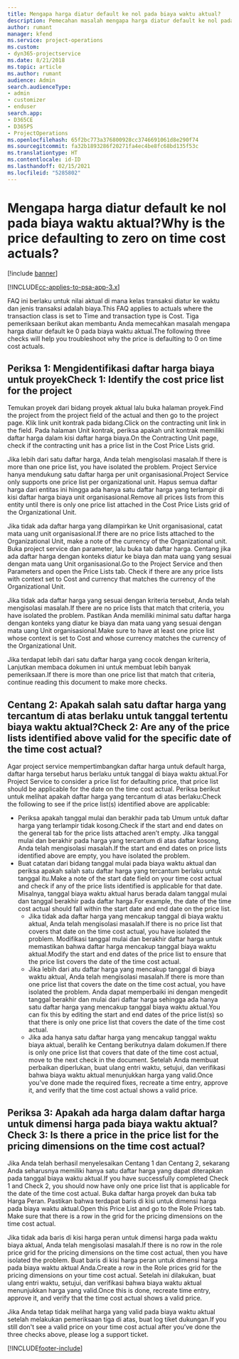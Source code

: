 ```yaml
---
title: Mengapa harga diatur default ke nol pada biaya waktu aktual?
description: Pemecahan masalah mengapa harga diatur default ke nol pada biaya waktu aktual.
author: rumant
manager: kfend
ms.service: project-operations
ms.custom:
- dyn365-projectservice
ms.date: 8/21/2018
ms.topic: article
ms.author: rumant
audience: Admin
search.audienceType:
- admin
- customizer
- enduser
search.app:
- D365CE
- D365PS
- ProjectOperations
ms.openlocfilehash: 65f2bc773a376800928cc3746691061d8e290f74
ms.sourcegitcommit: fa32b1893286f20271fa4ec4be8fc68bd135f53c
ms.translationtype: HT
ms.contentlocale: id-ID
ms.lasthandoff: 02/15/2021
ms.locfileid: "5285802"
---
```

# <a name="why-is-the-price-defaulting-to-zero-on-time-cost-actuals"></a><span data-ttu-id="32167-103">Mengapa harga diatur default ke nol pada biaya waktu aktual?</span><span class="sxs-lookup"><span data-stu-id="32167-103">Why is the price defaulting to zero on time cost actuals?</span></span>

[!include [banner](../includes/psa-now-project-operations.md)]

[!INCLUDE[cc-applies-to-psa-app-3.x](../includes/cc-applies-to-psa-app-3x.md)]

<span data-ttu-id="32167-104">FAQ ini berlaku untuk nilai aktual di mana kelas transaksi diatur ke waktu dan jenis transaksi adalah biaya.</span><span class="sxs-lookup"><span data-stu-id="32167-104">This FAQ applies to actuals where the transaction class is set to Time and transaction type is Cost.</span></span> <span data-ttu-id="32167-105">Tiga pemeriksaan berikut akan membantu Anda memecahkan masalah mengapa harga diatur default ke 0 pada biaya waktu aktual.</span><span class="sxs-lookup"><span data-stu-id="32167-105">The following three checks will help you troubleshoot why the price is defaulting to 0 on time cost actuals.</span></span>
 
## <a name="check-1-identify-the-cost-price-list-for-the-project"></a><span data-ttu-id="32167-106">Periksa 1: Mengidentifikasi daftar harga biaya untuk proyek</span><span class="sxs-lookup"><span data-stu-id="32167-106">Check 1: Identify the cost price list for the project</span></span>

<span data-ttu-id="32167-107">Temukan proyek dari bidang proyek aktual lalu buka halaman proyek.</span><span class="sxs-lookup"><span data-stu-id="32167-107">Find the project from the project field of the actual and then go to the project page.</span></span> <span data-ttu-id="32167-108">Klik link unit kontrak pada bidang.</span><span class="sxs-lookup"><span data-stu-id="32167-108">Click on the contracting unit link in the field.</span></span> <span data-ttu-id="32167-109">Pada halaman Unit kontrak, periksa apakah unit kontrak memiliki daftar harga dalam kisi daftar harga biaya.</span><span class="sxs-lookup"><span data-stu-id="32167-109">On the Contracting Unit page, check if the contracting unit has a price list in the Cost Price Lists grid.</span></span>

<span data-ttu-id="32167-110">Jika lebih dari satu daftar harga, Anda telah mengisolasi masalah.</span><span class="sxs-lookup"><span data-stu-id="32167-110">If there is more than one price list, you have isolated the problem.</span></span> <span data-ttu-id="32167-111">Project Service hanya mendukung satu daftar harga per unit organisasional.</span><span class="sxs-lookup"><span data-stu-id="32167-111">Project Service only supports one price list per organizational unit.</span></span> <span data-ttu-id="32167-112">Hapus semua daftar harga dari entitas ini hingga ada hanya satu daftar harga yang terlampir di kisi daftar harga biaya unit organisasional.</span><span class="sxs-lookup"><span data-stu-id="32167-112">Remove all prices lists from this entity until there is only one price list attached in the Cost Price Lists grid of the Organizational Unit.</span></span>

<span data-ttu-id="32167-113">Jika tidak ada daftar harga yang dilampirkan ke Unit organisasional, catat mata uang unit organisasional.</span><span class="sxs-lookup"><span data-stu-id="32167-113">If there are no price lists attached to the Organizational Unit, make a note of the currency of the Organizational unit.</span></span> <span data-ttu-id="32167-114">Buka project service dan parameter, lalu buka tab daftar harga. Centang jika ada daftar harga dengan konteks diatur ke biaya dan mata uang yang sesuai dengan mata uang Unit organisasional.</span><span class="sxs-lookup"><span data-stu-id="32167-114">Go to the Project Service and then Parameters and open the Price Lists tab. Check if there are any price lists with context set to Cost and currency that matches the currency of the Organizational Unit.</span></span>
 
<span data-ttu-id="32167-115">Jika tidak ada daftar harga yang sesuai dengan kriteria tersebut, Anda telah mengisolasi masalah.</span><span class="sxs-lookup"><span data-stu-id="32167-115">If there are no price lists that match that criteria, you have isolated the problem.</span></span> <span data-ttu-id="32167-116">Pastikan Anda memiliki minimal satu daftar harga dengan konteks yang diatur ke biaya dan mata uang yang sesuai dengan mata uang Unit organisasional.</span><span class="sxs-lookup"><span data-stu-id="32167-116">Make sure to have at least one price list whose context is set to Cost and whose currency matches the currency of the Organizational Unit.</span></span>

<span data-ttu-id="32167-117">Jika terdapat lebih dari satu daftar harga yang cocok dengan kriteria, Lanjutkan membaca dokumen ini untuk membuat lebih banyak pemeriksaan.</span><span class="sxs-lookup"><span data-stu-id="32167-117">If there is more than one price list that match that criteria, continue reading this document to make more checks.</span></span>

## <a name="check-2-are-any-of-the-price-lists-identified-above-valid-for-the-specific-date-of-the-time-cost-actual"></a><span data-ttu-id="32167-118">Centang 2: Apakah salah satu daftar harga yang tercantum di atas berlaku untuk tanggal tertentu biaya waktu aktual?</span><span class="sxs-lookup"><span data-stu-id="32167-118">Check 2: Are any of the price lists identified above valid for the specific date of the time cost actual?</span></span>

<span data-ttu-id="32167-119">Agar project service mempertimbangkan daftar harga untuk default harga, daftar harga tersebut harus berlaku untuk tanggal di biaya waktu aktual.</span><span class="sxs-lookup"><span data-stu-id="32167-119">For Project Service to consider a price list for defaulting price, that price list should be applicable for the date on the time cost actual.</span></span> <span data-ttu-id="32167-120">Periksa berikut untuk melihat apakah daftar harga yang tercantum di atas berlaku:</span><span class="sxs-lookup"><span data-stu-id="32167-120">Check the following to see if the price list(s) identified above are applicable:</span></span>

- <span data-ttu-id="32167-121">Periksa apakah tanggal mulai dan berakhir pada tab Umum untuk daftar harga yang terlampir tidak kosong.</span><span class="sxs-lookup"><span data-stu-id="32167-121">Check if the start and end dates on the general tab for the price lists attached aren’t empty.</span></span> <span data-ttu-id="32167-122">Jika tanggal mulai dan berakhir pada harga yang tercantum di atas daftar kosong, Anda telah mengisolasi masalah.</span><span class="sxs-lookup"><span data-stu-id="32167-122">If the start and end dates on price lists identified above are empty, you have isolated the problem.</span></span> 
- <span data-ttu-id="32167-123">Buat catatan dari bidang tanggal mulai pada biaya waktu aktual dan periksa apakah salah satu daftar harga yang tercantum berlaku untuk tanggal itu.</span><span class="sxs-lookup"><span data-stu-id="32167-123">Make a note of the start date field on your time cost actual and check if any of the price lists identified is applicable for that date.</span></span> <span data-ttu-id="32167-124">Misalnya, tanggal biaya waktu aktual harus berada dalam tanggal mulai dan tanggal berakhir pada daftar harga.</span><span class="sxs-lookup"><span data-stu-id="32167-124">For example, the date of the time cost actual should fall within the start date and end date on the price list.</span></span> 
    - <span data-ttu-id="32167-125">Jika tidak ada daftar harga yang mencakup tanggal di biaya waktu aktual, Anda telah mengisolasi masalah.</span><span class="sxs-lookup"><span data-stu-id="32167-125">If there is no price list that covers that date on the time cost actual, you have isolated the problem.</span></span> <span data-ttu-id="32167-126">Modifikasi tanggal mulai dan berakhir daftar harga untuk memastikan bahwa daftar harga mencakup tanggal biaya waktu aktual.</span><span class="sxs-lookup"><span data-stu-id="32167-126">Modify the start and end dates of the price list to ensure that the price list covers the date of the time cost actual.</span></span> 
    - <span data-ttu-id="32167-127">Jika lebih dari atu daftar harga yang mencakup tanggal di biaya waktu aktual, Anda telah mengisolasi masalah.</span><span class="sxs-lookup"><span data-stu-id="32167-127">If there is more than one price list that covers the date on the time cost actual, you have isolated the problem.</span></span> <span data-ttu-id="32167-128">Anda dapat memperbaiki ini dengan mengedit tanggal berakhir dan mulai dari daftar harga sehingga ada hanya satu daftar harga yang mencakup tanggal biaya waktu aktual.</span><span class="sxs-lookup"><span data-stu-id="32167-128">You can fix this by editing the start and end dates of the price list(s) so that there is only one price list that covers the date of the time cost actual.</span></span> 
    - <span data-ttu-id="32167-129">Jika ada hanya satu daftar harga yang mencakup tanggal waktu biaya aktual, beralih ke Centang berikutnya dalam dokumen.</span><span class="sxs-lookup"><span data-stu-id="32167-129">If there is only one price list that covers that date of the time cost actual, move to the next check in the document.</span></span>
<span data-ttu-id="32167-130">Setelah Anda membuat perbaikan diperlukan, buat ulang entri waktu, setujui, dan verifikasi bahwa biaya waktu aktual menunjukkan harga yang valid.</span><span class="sxs-lookup"><span data-stu-id="32167-130">Once you’ve done made the required fixes, recreate a time entry, approve it, and verify that the time cost actual shows a valid price.</span></span>

## <a name="check-3-is-there-a-price-in-the-price-list-for-the-pricing-dimensions-on-the-time-cost-actual"></a><span data-ttu-id="32167-131">Periksa 3: Apakah ada harga dalam daftar harga untuk dimensi harga pada biaya waktu aktual?</span><span class="sxs-lookup"><span data-stu-id="32167-131">Check 3: Is there a price in the price list for the pricing dimensions on the time cost actual?</span></span>

<span data-ttu-id="32167-132">Jika Anda telah berhasil menyelesaikan Centang 1 dan Centang 2, sekarang Anda seharusnya memiliki hanya satu daftar harga yang dapat diterapkan pada tanggal biaya waktu aktual.</span><span class="sxs-lookup"><span data-stu-id="32167-132">If you have successfully completed Check 1 and Check 2, you should now have only one price list that is applicable for the date of the time cost actual.</span></span> <span data-ttu-id="32167-133">Buka daftar harga proyek dan buka tab Harga Peran. Pastikan bahwa terdapat baris di kisi untuk dimensi harga pada biaya waktu aktual.</span><span class="sxs-lookup"><span data-stu-id="32167-133">Open this Price List and go to the Role Prices tab. Make sure that there is a row in the grid for the pricing dimensions on the time cost actual.</span></span>

<span data-ttu-id="32167-134">Jika tidak ada baris di kisi harga peran untuk dimensi harga pada waktu biaya aktual, Anda telah mengisolasi masalah.</span><span class="sxs-lookup"><span data-stu-id="32167-134">If there is no row in the role price grid for the pricing dimensions on the time cost actual, then you have isolated the problem.</span></span> <span data-ttu-id="32167-135">Buat baris di kisi harga peran untuk dimensi harga pada biaya waktu aktual Anda.</span><span class="sxs-lookup"><span data-stu-id="32167-135">Create a row in the Role prices grid for the pricing dimensions on your time cost actual.</span></span> <span data-ttu-id="32167-136">Setelah ini dilakukan, buat ulang entri waktu, setujui, dan verifikasi bahwa biaya waktu aktual menunjukkan harga yang valid.</span><span class="sxs-lookup"><span data-stu-id="32167-136">Once this is done, recreate time entry, approve it, and verify that the time cost actual shows a valid price.</span></span>
 
<span data-ttu-id="32167-137">Jika Anda tetap tidak melihat harga yang valid pada biaya waktu aktual setelah melakukan pemeriksaan tiga di atas, buat log tiket dukungan.</span><span class="sxs-lookup"><span data-stu-id="32167-137">If you still don't see a valid price on your time cost actual after you’ve done the three checks above, please log a support ticket.</span></span>





[!INCLUDE[footer-include](../includes/footer-banner.md)]